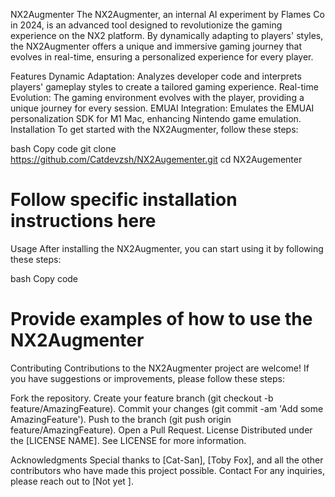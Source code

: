 NX2Augmenter
The NX2Augmenter, an internal AI experiment by Flames Co in 2024, is an advanced tool designed to revolutionize the gaming experience on the NX2 platform. By dynamically adapting to players' styles, the NX2Augmenter offers a unique and immersive gaming journey that evolves in real-time, ensuring a personalized experience for every player.

Features
Dynamic Adaptation: Analyzes developer code and interprets players' gameplay styles to create a tailored gaming experience.
Real-time Evolution: The gaming environment evolves with the player, providing a unique journey for every session.
EMUAI Integration: Emulates the EMUAI personalization SDK for M1 Mac, enhancing Nintendo game emulation.
Installation
To get started with the NX2Augmenter, follow these steps:

bash
Copy code
git clone https://github.com/Catdevzsh/NX2Augementer.git
cd NX2Augementer
# Follow specific installation instructions here
Usage
After installing the NX2Augmenter, you can start using it by following these steps:

bash
Copy code
# Provide examples of how to use the NX2Augmenter
Contributing
Contributions to the NX2Augmenter project are welcome! If you have suggestions or improvements, please follow these steps:

Fork the repository.
Create your feature branch (git checkout -b feature/AmazingFeature).
Commit your changes (git commit -am 'Add some AmazingFeature').
Push to the branch (git push origin feature/AmazingFeature).
Open a Pull Request.
License
Distributed under the [LICENSE NAME]. See LICENSE for more information.

Acknowledgments
Special thanks to [Cat-San], [Toby Fox], and all the other contributors who have made this project possible.
Contact
For any inquiries, please reach out to [Not yet ].
 




